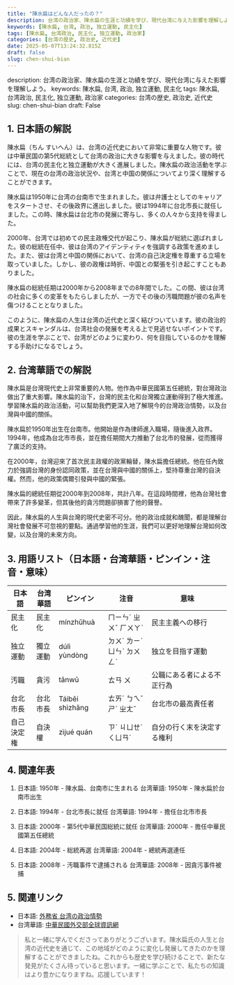 ```yaml
---
title: "陳水扁はどんな人だったの？"
description: 台湾の政治家、陳水扁の生涯と功績を学び、現代台湾に与えた影響を理解しよう。
keywords: [陳水扁, 台湾, 政治, 独立運動, 民主化]
tags: [陳水扁, 台湾政治, 民主化, 独立運動, 政治家]
categories: [台湾の歴史, 政治史, 近代史]
date: 2025-05-07T13:24:32.815Z
draft: false
slug: chen-shui-bian
---
```


description: 台湾の政治家、陳水扁の生涯と功績を学び、現代台湾に与えた影響を理解しよう。
keywords: 陳水扁, 台湾, 政治, 独立運動, 民主化
tags: 陳水扁, 台湾政治, 民主化, 独立運動, 政治家
categories: 台湾の歴史, 政治史, 近代史
slug: chen-shui-bian
draft: False

## 1. 日本語の解説

陳水扁（ちん すいへん）は、台湾の近代史において非常に重要な人物です。彼は中華民国の第5代総統として台湾の政治に大きな影響を与えました。彼の時代には、台湾の民主化と独立運動が大きく進展しました。陳水扁の政治活動を学ぶことで、現在の台湾の政治状況や、台湾と中国の関係についてより深く理解することができます。

陳水扁は1950年に台湾の台南市で生まれました。彼は弁護士としてのキャリアをスタートさせ、その後政界に進出しました。彼は1994年に台北市長に就任しました。この時、陳水扁は台北市の発展に寄与し、多くの人々から支持を得ました。

2000年、台湾では初めての民主政権交代が起こり、陳水扁が総統に選ばれました。彼の総統在任中、彼は台湾のアイデンティティを強調する政策を進めました。また、彼は台湾と中国の関係において、台湾の自己決定権を尊重する立場を取っていました。しかし、彼の政権は時折、中国との緊張を引き起こすこともありました。

陳水扁の総統任期は2000年から2008年までの8年間でした。この間、彼は台湾の社会に多くの変革をもたらしましたが、一方でその後の汚職問題が彼の名声を傷つけることとなりました。

このように、陳水扁の人生は台湾の近代史と深く結びついています。彼の政治的成果とスキャンダルは、台湾社会の発展を考える上で見逃せないポイントです。彼の生涯を学ぶことで、台湾がどのように変わり、何を目指しているのかを理解する手助けになるでしょう。

## 2. 台湾華語での解説

陳水扁是台灣現代史上非常重要的人物。他作為中華民國第五任總統，對台灣政治做出了重大影響。陳水扁的治下，台灣的民主化和台灣獨立運動得到了極大推進。學習陳水扁的政治活動，可以幫助我們更深入地了解現今的台灣政治情勢，以及台灣與中國的關係。

陳水扁於1950年出生在台南市。他開始是作為律師進入職場，隨後進入政界。1994年，他成為台北市市長，並在擔任期間大力推動了台北市的發展，從而獲得了廣泛的支持。

在2000年，台灣迎來了首次民主政權的政黨輪替，陳水扁擔任總統。他在任內致力於強調台灣的身份認同政策，並在台灣與中國的關係上，堅持尊重台灣的自決權。然而，他的政策偶爾引發與中國的緊張。

陳水扁的總統任期從2000年到2008年，共計八年。在這段時間裡，他為台灣社會帶來了許多變革，但其後他的貪污問題卻損害了他的聲譽。

因此，陳水扁的人生與台灣的現代史密不可分。他的政治成就和醜聞，都是理解台灣社會發展不可忽視的要點。通過學習他的生涯，我們可以更好地理解台灣如何改變，以及台灣的未來方向。

## 3. 用語リスト（日本語・台湾華語・ピンイン・注音・意味）

| 日本語        | 台湾華語           | ピンイン            | 注音           | 意味                             |
|---------------|--------------------|--------------------|----------------|----------------------------------|
| 民主化        | 民主化             | mínzhǔhuà          | ㄇㄧㄣˊ ㄓㄨˇ ㄏㄨㄚˋ | 民主主義への移行                 |
| 独立運動      | 獨立運動           | dúlì yùndòng       | ㄉㄨˊ ㄌㄧˋ ㄩㄣˋ ㄉㄨㄥˋ | 独立を目指す運動                 |
| 汚職          | 貪污               | tānwū              | ㄊㄢ ㄨ         | 公職にある者による不正行為       |
| 台北市長      | 台北市長           | Táiběi shìzhǎng    | ㄊㄞˊ ㄅㄟˇ ㄕˋ ㄓㄤˇ | 台北市の最高責任者　　　　　　|
| 自己決定権    | 自決權             | zìjué quán         | ㄗˋ ㄐㄩㄝˊ ㄑㄩㄢˊ | 自分の行く末を決定する権利    |

## 4. 関連年表

1. 日本語: 1950年 - 陳水扁、台南市に生まれる
   台湾華語: 1950年 - 陳水扁於台南市出生
 
2. 日本語: 1994年 - 台北市長に就任
   台湾華語: 1994年 - 擔任台北市市長
   
3. 日本語: 2000年 - 第5代中華民国総統に就任
   台湾華語: 2000年 - 擔任中華民國第五任總統
   
4. 日本語: 2004年 - 総統再選
   台湾華語: 2004年 - 總統再選連任
   
5. 日本語: 2008年 - 汚職事件で逮捕される
   台湾華語: 2008年 - 因貪污事件被捕

## 5. 関連リンク

- 日本語: [外務省 台湾の政治情勢](https://www.mofa.go.jp/mofaj/area/taiwan/politics.html)
- 台湾華語: [中華民國外交部全球資訊網](https://www.mofa.gov.tw/)

>私と一緒に学んでくださってありがとうございます。陳水扁氏の人生と台湾の近代史を通じて、この地域がどのように変化し発展してきたのかを理解することができましたね。これからも歴史を学び続けることで、新たな発見がたくさん待っていると思います。一緒に学ぶことで、私たちの知識はより豊かになりますね。応援しています！